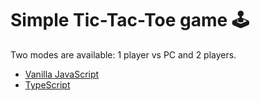 # Simple Tic-Tac-Toe game 🕹️

Two modes are available: 1 player vs PC and 2 players.

- [Vanilla JavaScript](https://max-kovpak.github.io/js-tic-tac-toe/vanilla-js/)
- [TypeScript](https://max-kovpak.github.io/js-tic-tac-toe/typescript/)
